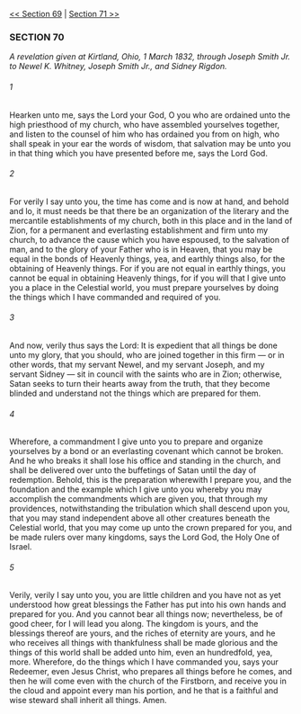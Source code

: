 [<< Section 69](Section%2069.md)  |  [Section 71 >>](Section%2071.md)

### SECTION 70

*A revelation given at Kirtland, Ohio, 1 March 1832, through Joseph Smith Jr. to Newel K. Whitney, Joseph Smith Jr., and Sidney Rigdon.*

###### 1
Hearken unto me, says the Lord your God, O you who are ordained unto the high priesthood of my church, who have assembled yourselves together, and listen to the counsel of him who has ordained you from on high, who shall speak in your ear the words of wisdom, that salvation may be unto you in that thing which you have presented before me, says the Lord God.

###### 2
For verily I say unto you, the time has come and is now at hand, and behold and lo, it must needs be that there be an organization of the literary and the mercantile establishments of my church, both in this place and in the land of Zion, for a permanent and everlasting establishment and firm unto my church, to advance the cause which you have espoused, to the salvation of man, and to the glory of your Father who is in Heaven, that you may be equal in the bonds of Heavenly things, yea, and earthly things also, for the obtaining of Heavenly things. For if you are not equal in earthly things, you cannot be equal in obtaining Heavenly things, for if you will that I give unto you a place in the Celestial world, you must prepare yourselves by doing the things which I have commanded and required of you.

###### 3
And now, verily thus says the Lord: It is expedient that all things be done unto my glory, that you should, who are joined together in this firm — or in other words, that my servant Newel, and my servant Joseph, and my servant Sidney — sit in council with the saints who are in Zion; otherwise, Satan seeks to turn their hearts away from the truth, that they become blinded and understand not the things which are prepared for them.

###### 4
Wherefore, a commandment I give unto you to prepare and organize yourselves by a bond or an everlasting covenant which cannot be broken. And he who breaks it shall lose his office and standing in the church, and shall be delivered over unto the buffetings of Satan until the day of redemption. Behold, this is the preparation wherewith I prepare you, and the foundation and the example which I give unto you whereby you may accomplish the commandments which are given you, that through my providences, notwithstanding the tribulation which shall descend upon you, that you may stand independent above all other creatures beneath the Celestial world, that you may come up unto the crown prepared for you, and be made rulers over many kingdoms, says the Lord God, the Holy One of Israel.

###### 5
Verily, verily I say unto you, you are little children and you have not as yet understood how great blessings the Father has put into his own hands and prepared for you. And you cannot bear all things now; nevertheless, be of good cheer, for I will lead you along. The kingdom is yours, and the blessings thereof are yours, and the riches of eternity are yours, and he who receives all things with thankfulness shall be made glorious and the things of this world shall be added unto him, even an hundredfold, yea, more. Wherefore, do the things which I have commanded you, says your Redeemer, even Jesus Christ, who prepares all things before he comes, and then he will come even with the church of the Firstborn, and receive you in the cloud and appoint every man his portion, and he that is a faithful and wise steward shall inherit all things. Amen.